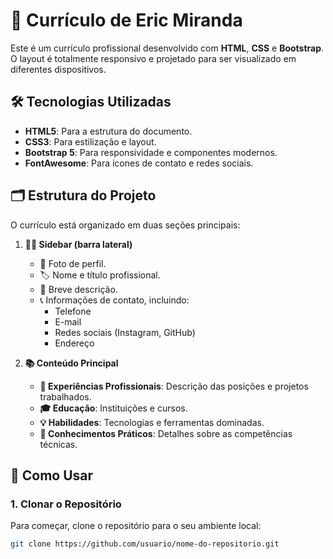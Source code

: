 # 📄 Currículo de Eric Miranda

Este é um currículo profissional desenvolvido com **HTML**, **CSS** e **Bootstrap**. O layout é totalmente responsivo e projetado para ser visualizado em diferentes dispositivos.

## 🛠️ Tecnologias Utilizadas

- **HTML5**: Para a estrutura do documento.
- **CSS3**: Para estilização e layout.
- **Bootstrap 5**: Para responsividade e componentes modernos.
- **FontAwesome**: Para ícones de contato e redes sociais.

## 🗂️ Estrutura do Projeto

O currículo está organizado em duas seções principais:

1. **🧑‍💼 Sidebar (barra lateral)**
   - 📸 Foto de perfil.
   - 🏷️ Nome e título profissional.
   - 📝 Breve descrição.
   - 📞 Informações de contato, incluindo:
     - Telefone
     - E-mail
     - Redes sociais (Instagram, GitHub)
     - Endereço

2. **📚 Conteúdo Principal**
   - **💼 Experiências Profissionais**: Descrição das posições e projetos trabalhados.
   - **🎓 Educação**: Instituições e cursos.
   - **💡 Habilidades**: Tecnologias e ferramentas dominadas.
   - **🔧 Conhecimentos Práticos**: Detalhes sobre as competências técnicas.

## 🚀 Como Usar

### 1. Clonar o Repositório

Para começar, clone o repositório para o seu ambiente local:

```bash
git clone https://github.com/usuario/nome-do-repositorio.git
